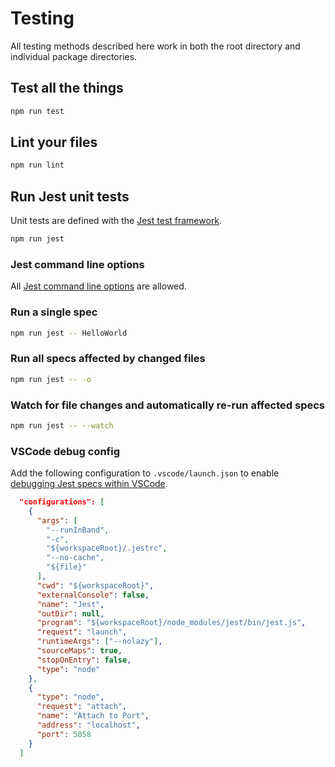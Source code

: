 # Testing

All testing methods described here work in both the root directory and individual package directories.

## Test all the things

```sh
npm run test
```

## Lint your files

```sh
npm run lint
```

## Run Jest unit tests

Unit tests are defined with the [Jest test framework](https://facebook.github.io/jest/).

```sh
npm run jest
```

### Jest command line options

All [Jest command line options](https://facebook.github.io/jest/docs/cli.html) are allowed.

### Run a single spec

```sh
npm run jest -- HelloWorld
```

### Run all specs affected by changed files

```sh
npm run jest -- -o
```

### Watch for file changes and automatically re-run affected specs

```sh
npm run jest -- --watch
```

### VSCode debug config

Add the following configuration to `.vscode/launch.json` to enable [debugging Jest specs within VSCode](https://code.visualstudio.com/docs/editor/debugging).

```json
  "configurations": [
    {
      "args": [
        "--runInBand",
        "-c",
        "${workspaceRoot}/.jestrc",
        "--no-cache",
        "${file}"
      ],
      "cwd": "${workspaceRoot}",
      "externalConsole": false,
      "name": "Jest",
      "outDir": null,
      "program": "${workspaceRoot}/node_modules/jest/bin/jest.js",
      "request": "launch",
      "runtimeArgs": ["--nolazy"],
      "sourceMaps": true,
      "stopOnEntry": false,
      "type": "node"
    },
    {
      "type": "node",
      "request": "attach",
      "name": "Attach to Port",
      "address": "localhost",
      "port": 5858
    }
  ]
```
